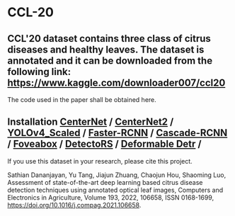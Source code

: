 # CCL-20
CCL'20 dataset contains three class of citrus diseases and healthy leaves. The dataset is annotated and it can be downloaded from the following link: https://www.kaggle.com/downloader007/ccl20
----------------------------------------------------------------------------------------------------------------------------------------------------------------------------------
The code used in the paper shall be obtained here.

**Installation**
[CenterNet](https://github.com/xingyizhou/CenterNet/blob/master/readme/INSTALL.md) /
[CenterNet2](https://github.com/facebookresearch/detectron2/blob/main/GETTING_STARTED.md) /
[YOLOv4_Scaled](https://github.com/WongKinYiu/ScaledYOLOv4) / 
[Faster-RCNN](https://github.com/open-mmlab/mmdetection/blob/master/docs/get_started.md) /
[Cascade-RCNN](https://github.com/open-mmlab/mmdetection/blob/master/docs/get_started.md) /
[Foveabox](https://github.com/open-mmlab/mmdetection/blob/master/docs/get_started.md) /
[DetectoRS](https://github.com/open-mmlab/mmdetection/blob/master/docs/get_started.md) /
[Deformable Detr](https://github.com/open-mmlab/mmdetection/blob/master/docs/get_started.md) /
----------------------------------------------------------------------------------------------------------------------------------------------------------------------------------

If you use this dataset in your research, please cite this project.

Sathian Dananjayan, Yu Tang, Jiajun Zhuang, Chaojun Hou, Shaoming Luo,
Assessment of state-of-the-art deep learning based citrus disease detection techniques using annotated optical leaf images,
Computers and Electronics in Agriculture, Volume 193, 2022, 106658, ISSN 0168-1699,
https://doi.org/10.1016/j.compag.2021.106658.

